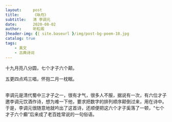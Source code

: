 ```yaml
---
layout:     post
title:      《咏月》
subtitle:   清 李调元
date:       2020-08-02
author:     听松阁
}header-img: {{ site.baseurl }/img/post-bg-poem-18.jpg
catalog: true
tags:
    - 美文
    - 古典诗词
---
```


十九月亮八分圆，七个才子六个颠。<br>

五更四点鸡三唱，怀抱二月一枕眠。<br>
<br>


李调元是清代蜀中三才子之一，很有才气，很多人不服，据说有一次，有六位才子邀李调元饮酒作诗，想为难一下他，要求把数字的排列顺序颠倒过来，用在诗中。于是，李调元很随意地就吟出了这首诗，还顺便把这六个才子奚落了一顿，“七个才子六个癫”后来成了老百姓常说的一句俗语。
